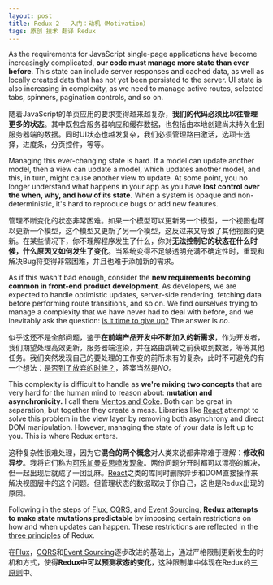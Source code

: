 ```yaml
---
layout: post
title: Redux 2 - 入门：动机（Motivation）
tags: 原创 技术 翻译 Redux
---
```


As the requirements for JavaScript single-page applications have become increasingly complicated, **our code must manage more state than ever before**. This state can include server responses and cached data, as well as locally created data that has not yet been persisted to the server. UI state is also increasing in complexity, as we need to manage active routes, selected tabs, spinners, pagination controls, and so on.

随着JavaScript的单页应用的要求变得越来越复杂，**我们的代码必须比以往管理更多的状态**。其中既包含服务器响应和缓存数据，也包括由本地创建尚未持久化到服务器端的数据。同时UI状态也越发复杂，我们必须管理路由激活，选项卡选择，进度条，分页控件，等等。

Managing this ever-changing state is hard. If a model can update another model, then a view can update a model, which updates another model, and this, in turn, might cause another view to update. At some point, you no longer understand what happens in your app as you have **lost control over the when, why, and how of its state.** When a system is opaque and non-deterministic, it's hard to reproduce bugs or add new features.

管理不断变化的状态非常困难。如果一个模型可以更新另一个模型，一个视图也可以更新一个模型，这个模型又更新了另一个模型，这反过来又导致了其他视图的更新。在某些情况下，你不理解程序发生了什么，你对**无法控制它的状态在什么时候，什么原因又如何发生了变化**。当系统变得不足够透明充满不确定性时，重现和解决Bug将变得非常困难，并且也难于添加新的需求。

As if this wasn't bad enough, consider the **new requirements becoming common in front-end product development**. As developers, we are expected to handle optimistic updates, server-side rendering, fetching data before performing route transitions, and so on. We find ourselves trying to manage a complexity that we have never had to deal with before, and we inevitably ask the question: [is it time to give up?](http://www.quirksmode.org/blog/archives/2015/07/stop_pushing_th.html) The answer is _no_.

似乎这还不是全部问题，鉴于**在前端产品开发中不断加入的新需求**，作为开发者，我们期望处理高效更新，服务器端渲染，并在路由跳转之前获取到数据，等等其他任务。我们突然发现自己的要处理的工作变的前所未有的复杂，此时不可避免的有一个想法：[是否到了放弃的时候？](http://www.quirksmode.org/blog/archives/2015/07/stop_pushing_th.html)，答案当然是*NO*。

This complexity is difficult to handle as **we're mixing two concepts** that are very hard for the human mind to reason about: **mutation and asynchronicity.** I call them [Mentos and Coke](https://en.wikipedia.org/wiki/Diet_Coke_and_Mentos_eruption). Both can be great in separation, but together they create a mess. Libraries like [React](http://facebook.github.io/react) attempt to solve this problem in the view layer by removing both asynchrony and direct DOM manipulation. However, managing the state of your data is left up to you. This is where Redux enters.

这种复杂性很难处理，因为它**混合的两个概念**对人类来说都非常难于理解：**修改和异步**。我将它们称为[可乐加曼妥思喷发现象](https://zh.wikipedia.org/wiki/可樂加曼陀珠噴發現象)。两份问题分开时都可以漂亮的解决，但一起出现后就成了一团乱麻。[React](http://facebook.github.io/react)之类的库同时删除异步和DOM直接操作来解决视图层中的这个问题。但管理状态的数据取决于你自己，这也是Redux出现的原因。

Following in the steps of [Flux](http://facebook.github.io/flux), [CQRS](http://martinfowler.com/bliki/CQRS.html), and [Event Sourcing](http://martinfowler.com/eaaDev/EventSourcing.html), **Redux attempts to make state mutations predictable** by imposing certain restrictions on how and when updates can happen. These restrictions are reflected in the [three principles](ThreePrinciples.md) of Redux.

在[Flux](http://facebook.github.io/flux)，[CQRS](http://martinfowler.com/bliki/CQRS.html)和[Event Sourcing](http://martinfowler.com/eaaDev/EventSourcing.html)逐步改进的基础上，通过严格限制更新发生的时机和方式，使得**Redux中可以预测状态的变化**，这种限制集中体现在Redux的[三原则](https://github.com/reactjs/redux/blob/master/docs/introduction/ThreePrinciples.md)中。
